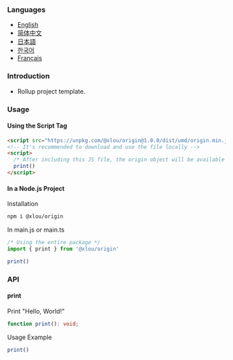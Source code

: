 ### Languages

* [English](https://github.com/omlou/origin#readme)
* [简体中文](https://github.com/omlou/origin/blob/master/public/md/readme-zh.md)
* [日本語](https://github.com/omlou/origin/blob/master/public/md/readme-ja.md)
* [한국어](https://github.com/omlou/origin/blob/master/public/md/readme-ko.md)
* [Français](https://github.com/omlou/origin/blob/master/public/md/readme-fr.md)

### Introduction

* Rollup project template.

### Usage

#### Using the Script Tag

```html
<script src="https://unpkg.com/@xlou/origin@1.0.0/dist/umd/origin.min.js"></script>
<!-- It's recommended to download and use the file locally -->
<script>
  /* After including this JS file, the origin object will be available on the window */
  print()
</script>
```

#### In a Node.js Project

Installation

``` bash
npm i @xlou/origin
```

In main.js or main.ts

``` javascript
/* Using the entire package */
import { print } from '@xlou/origin'

print()
```

### API

#### print

Print "Hello, World!"

```typescript
function print(): void;
```

Usage Example

``` javascript
print()
```